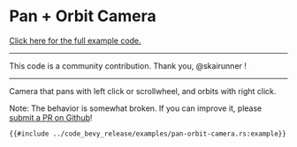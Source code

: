 # Pan + Orbit Camera

[Click here for the full example code.](../code_bevy_release/examples/pan-orbit-camera.rs)

---

This code is a community contribution. Thank you, @skairunner !

---

Camera that pans with left click or scrollwheel, and orbits with right click.

Note: The behavior is somewhat broken.
If you can improve it, please [submit a PR on Github](https://github.com/bevy-cheatbook/bevy-cheatbook)!

```rust,no_run,noplayground
{{#include ../code_bevy_release/examples/pan-orbit-camera.rs:example}}
```
